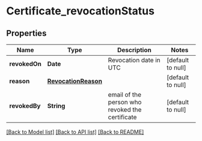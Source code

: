# Certificate_revocationStatus
## Properties

| Name | Type | Description | Notes |
|------------ | ------------- | ------------- | -------------|
| **revokedOn** | **Date** | Revocation date in UTC | [default to null] |
| **reason** | [**RevocationReason**](RevocationReason.md) |  | [default to null] |
| **revokedBy** | **String** | email of the person who revoked the certificate | [default to null] |

[[Back to Model list]](../README.md#documentation-for-models) [[Back to API list]](../README.md#documentation-for-api-endpoints) [[Back to README]](../README.md)

